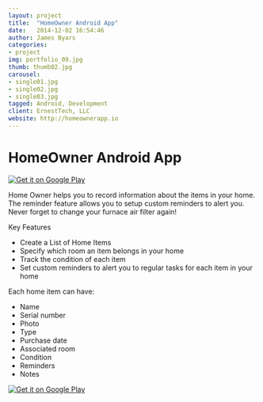 ```yaml
---
layout: project
title:  "HomeOwner Android App"
date:   2014-12-02 16:54:46
author: James Byars
categories:
- project
img: portfolio_09.jpg
thumb: thumb02.jpg
carousel:
- single01.jpg
- single02.jpg
- single03.jpg
tagged: Android, Development
client: ErnestTech, LLC
website: http://homeownerapp.io
---
```


# HomeOwner Android App

<a href='https://play.google.com/store/apps/details?id=innov.ernest.com.homeowner&utm_source=global_co&utm_medium=prtnr&utm_content=Mar2515&utm_campaign=PartBadge&pcampaignid=MKT-Other-global-all-co-prtnr-py-PartBadge-Mar2515-1'><img alt='Get it on Google Play' src='https://play.google.com/intl/en_us/badges/images/generic/en_badge_web_generic.png'/></a>

Home Owner helps you to record information about the items in your home.  The reminder feature allows you to setup custom reminders to alert you.  Never forget to change your furnace air filter again!

Key Features

* Create a List of Home Items
* Specify which room an item belongs in your home
* Track the condition of each item
* Set custom reminders to alert you to regular tasks for each item in your home

Each home item can have:

* Name
* Serial number
* Photo
* Type
* Purchase date
* Associated room
* Condition
* Reminders
* Notes

<a href='https://play.google.com/store/apps/details?id=innov.ernest.com.homeowner&utm_source=global_co&utm_medium=prtnr&utm_content=Mar2515&utm_campaign=PartBadge&pcampaignid=MKT-Other-global-all-co-prtnr-py-PartBadge-Mar2515-1'><img alt='Get it on Google Play' src='https://play.google.com/intl/en_us/badges/images/generic/en_badge_web_generic.png'/></a>
